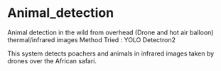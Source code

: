 # Animal_detection
Animal detection in the wild from overhead (Drone and hot air balloon) thermal/infrared images
Method Tried :
YOLO
Detectron2

This system detects poachers and animals in infrared images taken by drones over the African safari.

